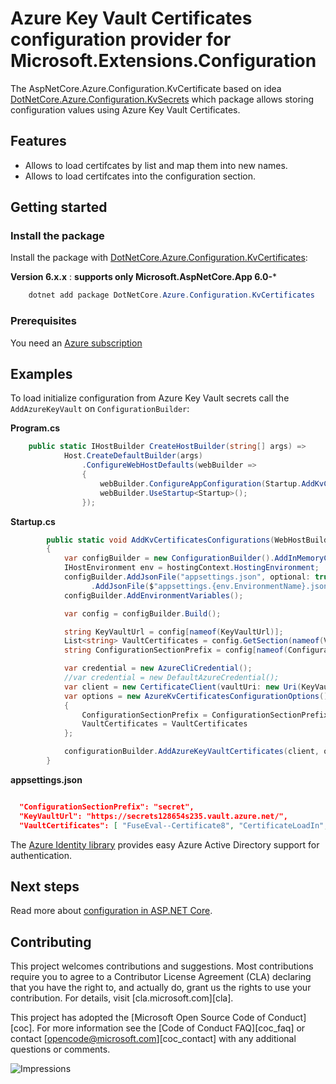 # Azure Key Vault Certificates configuration provider for Microsoft.Extensions.Configuration

The AspNetCore.Azure.Configuration.KvCertificate based on idea [DotNetCore.Azure.Configuration.KvSecrets](https://www.nuget.org/packages/DotNetCore.Azure.Configuration.KvSecrets)
which package allows storing configuration values using Azure Key Vault Certificates.

## Features

- Allows to load certifcates by list and map them into new names.
- Allows to load  certifcates into the configuration section.

## Getting started

### Install the package

Install the package with [DotNetCore.Azure.Configuration.KvCertificates](https://www.nuget.org/packages/DotNetCore.Azure.Configuration.KvCertificates):

**Version 6.x.x** : **supports only **Microsoft.AspNetCore.App** 6.0-***


```Powershell
    dotnet add package DotNetCore.Azure.Configuration.KvCertificates
```

### Prerequisites

You need an [Azure subscription][azure_sub] 


## Examples

To load initialize configuration from Azure Key Vault secrets call the `AddAzureKeyVault` on `ConfigurationBuilder`:

**Program.cs**

```C# 
    public static IHostBuilder CreateHostBuilder(string[] args) =>
            Host.CreateDefaultBuilder(args)
                .ConfigureWebHostDefaults(webBuilder =>
                {
                    webBuilder.ConfigureAppConfiguration(Startup.AddKvCertificatesConfigurations);
                    webBuilder.UseStartup<Startup>();
                });
```

**Startup.cs**

```C# 
        public static void AddKvCertificatesConfigurations(WebHostBuilderContext hostingContext, IConfigurationBuilder configurationBuilder)
        {
            var configBuilder = new ConfigurationBuilder().AddInMemoryCollection();
            IHostEnvironment env = hostingContext.HostingEnvironment;
            configBuilder.AddJsonFile("appsettings.json", optional: true, reloadOnChange: false)
                  .AddJsonFile($"appsettings.{env.EnvironmentName}.json", optional: true, reloadOnChange: false);
            configBuilder.AddEnvironmentVariables();

            var config = configBuilder.Build();

            string KeyVaultUrl = config[nameof(KeyVaultUrl)];
            List<string> VaultCertificates = config.GetSection(nameof(VaultCertificates)).Get<List<string>>();
            string ConfigurationSectionPrefix = config[nameof(ConfigurationSectionPrefix)];

            var credential = new AzureCliCredential();
            //var credential = new DefaultAzureCredential();
            var client = new CertificateClient(vaultUri: new Uri(KeyVaultUrl), credential);
            var options = new AzureKvCertificatesConfigurationOptions()
            {
                ConfigurationSectionPrefix = ConfigurationSectionPrefix,
                VaultCertificates = VaultCertificates
            };

            configurationBuilder.AddAzureKeyVaultCertificates(client, options);
        }
```

**appsettings.json**

```JSON

  "ConfigurationSectionPrefix": "secret",
  "KeyVaultUrl": "https://secrets128654s235.vault.azure.net/",
  "VaultCertificates": [ "FuseEval--Certificate8", "CertificateLoadIn", "RealCertificateVault" ]

```

The [Azure Identity library][identity] provides easy Azure Active Directory support for authentication.

## Next steps

Read more about [configuration in ASP.NET Core][aspnetcore_configuration_doc].

## Contributing

This project welcomes contributions and suggestions.  Most contributions require
you to agree to a Contributor License Agreement (CLA) declaring that you have
the right to, and actually do, grant us the rights to use your contribution. For
details, visit [cla.microsoft.com][cla].

This project has adopted the [Microsoft Open Source Code of Conduct][coc].
For more information see the [Code of Conduct FAQ][coc_faq]
or contact [opencode@microsoft.com][coc_contact] with any
additional questions or comments.

![Impressions](https://azure-sdk-impressions.azurewebsites.net/api/impressions/azure-sdk-for-net%2Fsdk%2Fextensions%2FAzure.Extensions.AspNetCore.Configuration.Secrets%2FREADME.png)

<!-- LINKS -->
[azure_cli]: https://docs.microsoft.com/cli/azure
[azure_sub]: https://azure.microsoft.com/free/
[identity]: https://github.com/Azure/azure-sdk-for-net/tree/master/sdk/identity/Azure.Identity/README.md
[aspnetcore_configuration_doc]: https://docs.microsoft.com/aspnet/core/fundamentals/configuration/?view=aspnetcore-3.1
[error_codes]: https://docs.microsoft.com/rest/api/storageservices/blob-service-error-codes
